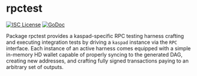 rpctest
=======

[![ISC License](http://img.shields.io/badge/license-ISC-blue.svg)](http://copyfree.org)
[![GoDoc](https://img.shields.io/badge/godoc-reference-blue.svg)](http://godoc.org/github.com/kaspanet/kaspad/integration/rpctest)

Package rpctest provides a kaspad-specific RPC testing harness crafting and
executing integration tests by driving a `kaspad` instance via the `RPC`
interface. Each instance of an active harness comes equipped with a simple
in-memory HD wallet capable of properly syncing to the generated DAG,
creating new addresses, and crafting fully signed transactions paying to an
arbitrary set of outputs.


